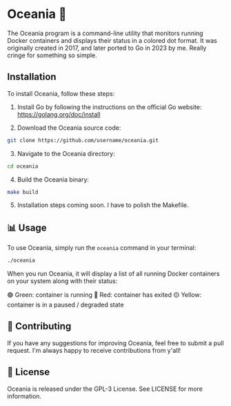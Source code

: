 # Oceania 🌊

The Oceania program is a command-line utility that monitors running Docker containers and displays their status in a colored dot format. It was originally created in 2017, and later ported to Go in 2023 by me. Really cringe for something so simple.

## Installation

To install Oceania, follow these steps:

1. Install Go by following the instructions on the official Go website: https://golang.org/doc/install

2. Download the Oceania source code:

```bash
git clone https://github.com/username/oceania.git
```

3. Navigate to the Oceania directory:

```bash
cd oceania
```

4. Build the Oceania binary:

```bash
make build
```

5. Installation steps coming soon. I have to polish the Makefile.

## 📊 Usage

To use Oceania, simply run the `oceania` command in your terminal:

```bash
./oceania
```

When you run Oceania, it will display a list of all running Docker containers on your system along with their status:

🟢 Green: container is running
🔴 Red: container has exited
🟡 Yellow: container is in a paused / degraded state

## 🤝 Contributing
If you have any suggestions for improving Oceania, feel free to submit a pull request. I'm always happy to receive contributions from y'all!

## 📄 License
Oceania is released under the GPL-3 License. See LICENSE for more information.
